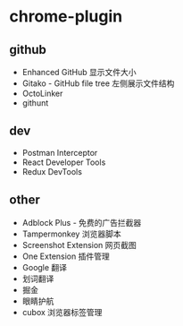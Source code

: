 # chrome-plugin

## github

- Enhanced GitHub 显示文件大小
- Gitako - GitHub file tree 左侧展示文件结构
- OctoLinker
- githunt

## dev

- Postman Interceptor
- React Developer Tools
- Redux DevTools

## other

- Adblock Plus - 免费的广告拦截器
- Tampermonkey 浏览器脚本
- Screenshot Extension 网页截图
- One Extension 插件管理
- Google 翻译
- 划词翻译
- 掘金
- 眼睛护航
- cubox 浏览器标签管理